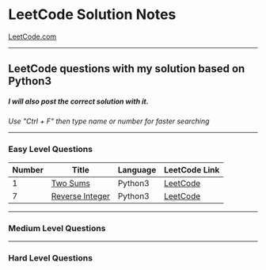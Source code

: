 # LeetCode Solution Notes

[LeetCode.com](https://leetcode.com/)

-----

## LeetCode questions with my solution based on Python3
##### I will also post the correct solution with it.


*Use "Ctrl + F" then type name or number for faster searching*

----

### Easy Level Questions

Number| Title                            | Language  |LeetCode Link
------|----------------------------------|-----------|-
1     |[Two Sums](https://bit.ly/3htdkMm)| Python3   | [LeetCode](https://leetcode.com/problems/two-sum/)
7     |[Reverse Integer](https://bit.ly/3hte9EW)| Python3 |[LeetCode](https://leetcode.com/problems/reverse-integer/)






----

### Medium Level Questions




----

### Hard Level Questions

